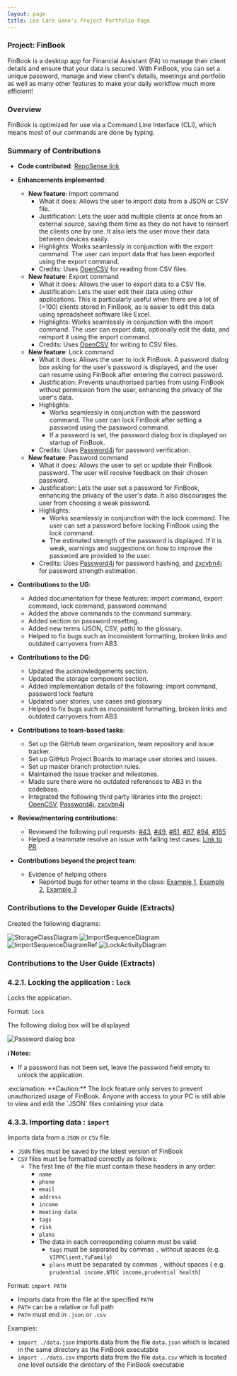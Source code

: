```yaml
---
layout: page
title: Lee Care Gene's Project Portfolio Page
---
```


### Project: FinBook

FinBook is a desktop app for Financial Assistant (FA) to manage their client details and ensure that your data is
secured. With FinBook, you can set a unique password, manage and view client's details, meetings and portfolio as well
as many other features to make your daily workflow much more efficient!

### Overview

FinBook is optimized for use via a Command Line Interface (CLI), which means most of our commands are done by typing.

### Summary of Contributions

* **Code
  contributed**: [RepoSense link](https://nus-cs2103-ay2223s1.github.io/tp-dashboard/?search=leecaregene&breakdown=true)

* **Enhancements implemented**:
    * **New feature**: Import command
        * What it does: Allows the user to import data from a JSON or CSV file.
        * Justification: Lets the user add multiple clients at once from an external source, saving them time as they do not have to reinsert the clients one by one. It also lets the user move their data between devices easily.
        * Highlights: Works seamlessly in conjunction with the export command. The user can import data that has been exported using the export command.
        * Credits: Uses [OpenCSV](https://opencsv.sourceforge.net/) for reading from CSV files.
    * **New feature**: Export command
        * What it does: Allows the user to export data to a CSV file.
        * Justification: Lets the user edit their data using other applications. This is particularly useful when there are a lot of (>100) clients stored in FinBook, as is easier to edit this data using spreadsheet software like Excel.
        * Highlights: Works seamlessly in conjunction with the import command. The user can export data, optionally edit the data, and reimport it using the import command.
        * Credits: Uses [OpenCSV](https://opencsv.sourceforge.net/) for writing to CSV files.
    * **New feature**: Lock command
        * What it does: Allows the user to lock FinBook. A password dialog box asking for the user's password is displayed, and the user can resume using FinBook after entering the correct password.
        * Justification: Prevents unauthorised parties from using FinBook without permission from the user, enhancing the privacy of the user's data.
        * Highlights:
            * Works seamlessly in conjunction with the password command. The user can lock FinBook after setting a password using the password command.
            * If a password is set, the password dialog box is displayed on startup of FinBook.
        * Credits: Uses [Password4j](https://password4j.com/) for password verification.
    * **New feature**: Password command
        * What it does: Allows the user to set or update their FinBook password. The user will receive feedback on their chosen password.
        * Justification: Lets the user set a password for FinBook, enhancing the privacy of the user's data. It also discourages the user from choosing a weak password.
        * Highlights:
            * Works seamlessly in conjunction with the lock command. The user can set a password before locking FinBook using the lock command.
            * The estimated strength of the password is displayed. If it is weak, warnings and suggestions on how to improve the password are provided to the user.
        * Credits: Uses [Password4j](https://password4j.com/) for password hashing, and [zxcvbn4j](https://github.com/nulab/zxcvbn4j) for password strength estimation.

* **Contributions to the UG**:
    * Added documentation for these features: import command, export command, lock command, password command
    * Added the above commands to the command summary.
    * Added section on password resetting.
    * Added new terms (JSON, CSV, path) to the glossary.
    * Helped to fix bugs such as inconsistent formatting, broken links and outdated carryovers from AB3.

* **Contributions to the DG**:
    * Updated the acknowledgements section.
    * Updated the storage component section.
    * Added implementation details of the following: import command, password lock feature
    * Updated user stories, use cases and glossary
    * Helped to fix bugs such as inconsistent formatting, broken links and outdated carryovers from AB3.

* **Contributions to team-based tasks**:
    * Set up the GitHub team organization, team repository and issue tracker.
    * Set up GitHub Project Boards to manage user stories and issues.
    * Set up master branch protection rules.
    * Maintained the issue tracker and milestones.
    * Made sure there were no outdated references to AB3 in the codebase.
    * Integrated the following third party libraries into the project: [OpenCSV](https://opencsv.sourceforge.net/), [Password4j](https://password4j.com/), [zxcvbn4j](https://github.com/nulab/zxcvbn4j)

* **Review/mentoring contributions**:
    * Reviewed the following pull requests: [#43](https://github.com/AY2223S1-CS2103T-F11-3/tp/pull/43), [#49](https://github.com/AY2223S1-CS2103T-F11-3/tp/pull/49), [#81](https://github.com/AY2223S1-CS2103T-F11-3/tp/pull/81), [#87](https://github.com/AY2223S1-CS2103T-F11-3/tp/pull/87), [#94](https://github.com/AY2223S1-CS2103T-F11-3/tp/pull/94), [#185](https://github.com/AY2223S1-CS2103T-F11-3/tp/pull/185)
    * Helped a teammate resolve an issue with failing test cases: [Link to PR](https://github.com/shaniceng/tp/pull/1)

* **Contributions beyond the project team**:
    * Evidence of helping others
        * Reported bugs for other teams in the class: [Example 1](https://github.com/AY2223S1-CS2103T-T15-3/tp/issues/206), [Example 2](https://github.com/AY2223S1-CS2103T-T15-3/tp/issues/234), [Example 3](https://github.com/AY2223S1-CS2103T-T15-3/tp/issues/246)

### Contributions to the Developer Guide (Extracts)

Created the following diagrams:

![StorageClassDiagram](../images/StorageClassDiagram.png)
![ImportSequenceDiagram](../images/ImportSequenceDiagram.png)
![ImportSequenceDiagramRef](../images/ImportSequenceDiagramRef.png)
![LockActivityDiagram](../images/LockActivityDiagram.png)

### Contributions to the User Guide (Extracts)

### 4.2.1. Locking the application : `lock`

Locks the application.

Format: `lock`

The following dialog box will be displayed:

![Password dialog box](../images/LockWindow.png)

<div markdown="block" class="alert alert-info">

**:information_source: Notes:**

* If a password has not been set, leave the password field empty to unlock the application.

</div>

<div markdown="span" class="alert alert-warning">:exclamation: **Caution:**
The lock feature only serves to prevent unauthorized usage of FinBook. Anyone with access to your PC is still able to view and edit the `JSON` files containing your data.
</div>

### 4.3.3. Importing data : `import`

Imports data from a `JSON` or `CSV` file.

* `JSON` files must be saved by the latest version of FinBook
* `CSV` files must be formatted correctly as follows:
    * The first line of the file must contain these headers in any order:
        * `name`
        * `phone`
        * `email`
        * `address`
        * `income`
        * `meeting date`
        * `tags`
        * `risk`
        * `plans`
        * The data in each corresponding column must be valid
            * `tags` must be separated by commas `,` without spaces (e.g. `VIPPClient,YuFamily`)
            * `plans` must be separated by commas `,` without spaces (
              e.g. `prudential income,NTUC income,prudential health`)

Format: `import PATH`

* Imports data from the file at the specified `PATH`
* `PATH` can be a relative or full path
* `PATH` must end in `.json` or `.csv`

Examples:

* `import ./data.json` imports data from the file `data.json` which is located in the same directory as the FinBook
  executable
* `import ../data.csv` imports data from the file `data.csv` which is located one level outside the directory of the
  FinBook executable
